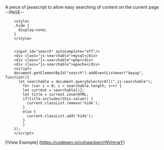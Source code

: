 A peice of javascript to allow easy searching of content on the current page
--PAGE--

        <style>
        .hide {
          display:none;
        }
        </style>


        <input id="search" autocomplete="off"/>
        <div class="js-searchable">mysql</div>
        <div class="js-searchable">php</div>
        <div class="js-searchable">apache</div>
        <script>
        document.getElementById("search").addEventListener("keyup", function(){
          let searchable = document.querySelectorAll(".js-searchable");
            for (var i = 0; i < searchable.length; i++) {
            let current = searchable[i]; 
            let title = current.innerHTML;  
            if(title.includes(this.value)) {
              current.classList.remove('hide');
            }
            else {
              current.classList.add('hide');
            }
            }
        });
        </script>
    
   [!View Example] (https://codepen.io/cshaw/pen/rNVmrwY)
